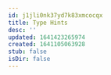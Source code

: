 ```yaml
---
id: j1jli0nk37yd7k83xmcocqx
title: Type Hints
desc: ''
updated: 1641423265974
created: 1641105063928
stub: false
isDir: false
---
```



